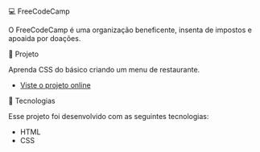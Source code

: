 💻 FreeCodeCamp

O FreeCodeCamp é uma organização beneficente, insenta de impostos e apoaida por doações.

🔖 Projeto

Aprenda CSS do básico criando um menu de restaurante. 
- [Viste o projeto online](https://www.freecodecamp.org/portuguese/learn/2022/responsive-web-design/learn-basic-css-by-building-a-cafe-menu/step-91)

🚀 Tecnologias

Esse projeto foi desenvolvido com as seguintes tecnologias:

- HTML
- CSS